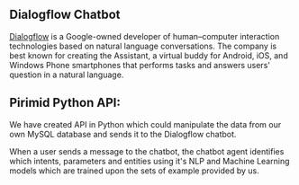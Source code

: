 ## Dialogflow Chatbot

[Dialogflow](https://dialogflow.com/) is a Google-owned developer of human–computer interaction technologies based on natural language conversations. The company is best known for creating the Assistant, a virtual buddy for Android, iOS, and Windows Phone smartphones that performs tasks and answers users' question in a natural language.

## Pirimid Python API:

We have created API in Python which could manipulate the data from our own MySQL database and sends it to the Dialogflow chatbot.

When a user sends a message to the chatbot, the chatbot agent identifies which intents, parameters and entities using it's NLP and Machine Learning models which are trained upon the sets of example provided by us.


